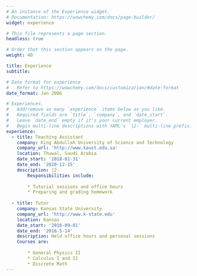 ```yaml
---
# An instance of the Experience widget.
# Documentation: https://wowchemy.com/docs/page-builder/
widget: experience

# This file represents a page section.
headless: true

# Order that this section appears on the page.
weight: 40

title: Experience
subtitle:

# Date format for experience
#   Refer to https://wowchemy.com/docs/customization/#date-format
date_format: Jan 2006

# Experiences.
#   Add/remove as many `experience` items below as you like.
#   Required fields are `title`, `company`, and `date_start`.
#   Leave `date_end` empty if it's your current employer.
#   Begin multi-line descriptions with YAML's `|2-` multi-line prefix.
experience:
  - title: Teaching Assistant
    company: King Abdullah University of Science and Technology
    company_url: 'http://www.kaust.edu.sa'
    location: Thuwal, Saudi Arabia
    date_start: '2018-01-31'
    date_end: '2020-12-15'
    description: |2-
        Responsibilities include:
        
        * Tutorial sessions and office hours
        * Preparing and grading homework
        
  - title: Tutor
    company: Kansas State University
    company_url: 'http://www.k-state.edu'
    location: Kansas
    date_start: '2016-09-01'
    date_end: '2016-5-14'
    description: Held office hours and personal sessions
    Courses are:
        
        * General Physics II
        * Calculus I and II
        * Discrete Math
---
```

